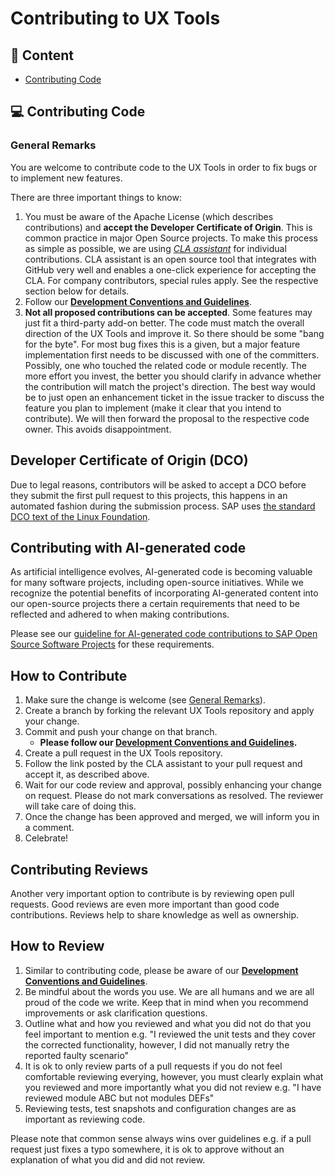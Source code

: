 # Contributing to UX Tools 
## 📖 Content

 * [Contributing Code](#how-to-contribute)

## 💻 Contributing Code
### General Remarks
You are welcome to contribute code to the UX Tools in order to fix bugs or to implement new features.

There are three important things to know:

1. You must be aware of the Apache License (which describes contributions) and **accept the Developer Certificate of Origin**. This is common practice in major Open Source projects. To make this process as simple as possible, we are using *[CLA assistant](https://cla-assistant.io/)* for individual contributions. CLA assistant is an open source tool that integrates with GitHub very well and enables a one-click experience for accepting the CLA. For company contributors, special rules apply. See the respective section below for details.
2. Follow our **[Development Conventions and Guidelines](/docs/Guidelines.md)**.
3. **Not all proposed contributions can be accepted**. Some features may just fit a third-party add-on better. The code must match the overall direction of the UX Tools and improve it. So there should be some "bang for the byte". For most bug fixes this is a given, but a major feature implementation first needs to be discussed with one of the committers. Possibly, one who touched the related code or module recently. The more effort you invest, the better you should clarify in advance whether the contribution will match the project's direction. The best way would be to just open an enhancement ticket in the issue tracker to discuss the feature you plan to implement (make it clear that you intend to contribute). We will then forward the proposal to the respective code owner. This avoids disappointment.

## Developer Certificate of Origin (DCO)

Due to legal reasons, contributors will be asked to accept a DCO before they submit the first pull request to this projects, this happens in an automated fashion during the submission process. SAP uses [the standard DCO text of the Linux Foundation](https://developercertificate.org/).

## Contributing with AI-generated code

As artificial intelligence evolves, AI-generated code is becoming valuable for many software projects, including open-source initiatives. While we recognize the potential benefits of incorporating AI-generated content into our open-source projects there a certain requirements that need to be reflected and adhered to when making contributions.

Please see our [guideline for AI-generated code contributions to SAP Open Source Software Projects](CONTRIBUTING_USING_GENAI.md) for these requirements.

## How to Contribute
1. Make sure the change is welcome (see [General Remarks](#general-remarks)).
1. Create a branch by forking the relevant UX Tools repository and apply your change.
1. Commit and push your change on that branch.
    - **Please follow our [Development Conventions and Guidelines](/docs/Guidelines.md).**
1. Create a pull request in the UX Tools repository.
1. Follow the link posted by the CLA assistant to your pull request and accept it, as described above.
1. Wait for our code review and approval, possibly enhancing your change on request. Please do not mark conversations as resolved. The reviewer will take care of doing this.
1. Once the change has been approved and merged, we will inform you in a comment.
1. Celebrate!

## Contributing Reviews
Another very important option to contribute is by reviewing open pull requests. Good reviews are even more important than good code contributions. Reviews help to share knowledge as well as ownership.

## How to Review
1. Similar to contributing code, please be aware of our **[Development Conventions and Guidelines](/docs/Guidelines.md)**.
2. Be mindful about the words you use. We are all humans and we are all proud of the code we write. Keep that in mind when you recommend improvements or ask clarification questions.
3. Outline what and how you reviewed and what you did not do that you feel important to mention e.g. "I reviewed the unit tests and they cover the corrected functionality, however, I did not manually retry the reported faulty scenario"
4. It is ok to only review parts of a pull requests if you do not feel comfortable reviewing everying, however, you must clearly explain what you reviewed and more importantly what you did not review e.g. "I have reviewed module ABC but not modules DEFs"
5. Reviewing tests, test snapshots and configuration changes are as important as reviewing code.

Please note that common sense always wins over guidelines e.g. if a pull request just fixes a typo somewhere, it is ok to approve without an explanation of what you did and did not review.
